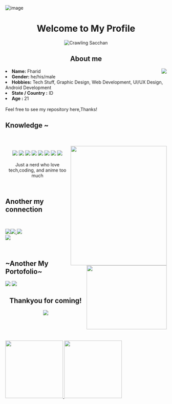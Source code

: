 ![image](https://github.com/FATx64/FATx64/assets/73746785/93393ab7-a5b4-4899-ba55-e0454301bf15)<h1 align="center"> Welcome to My Profile </h1>

<p align="center">
<img src="https://tenor.com/view/die-cat-bazooka-death-funny-gif-13362773" alt="Crawling Sacchan">
 </p>

<h2 align="center">  About me  </h2>
<img src=https://media.discordapp.net/attachments/1065609225394475028/1079326611645677599/IMG_1675.JPG?width=250&height=280 align="right">
<li>
<b>Name:</b> Fharid </li>
</li>
<li>
<b>Gender:</b> he/his/male
</li>
<li>
<b>Hobbies:</b> Tech Stuff, Graphic Design, Web Development, UI/UX Design, Android Development
</li>
<li>
<b>State / Country :</b> ID
</li>
<li>
  <b>Age : </b> 21
</li>
<br>
Feel free to see my repository here,Thanks!

<div>
<h2 align="left">              Knowledge  ~</h2>
  <br><br>
  <img src="https://media.discordapp.net/attachments/1065609225394475028/1079328329477398550/FoNoanDakAAQgfb.jpeg?" align="right" width="300.5px" height="373.5px">
<div>
  <p align="center"><img src="https://img.shields.io/badge/adobe%20photoshop%20-%2331A8FF.svg?&style=for-the-badge&logo=adobe%20photoshop&logoColor=white"/>
  <img src="https://img.shields.io/badge/html5%20-%23E34F26.svg?&style=for-the-badge&logo=html5&logoColor=white"/>
   <img src="https://img.shields.io/badge/css3%20-%231572B6.svg?&style=for-the-badge&logo=css3&logoColor=white"/>
  <img src="https://img.shields.io/badge/git%20-%23F05033.svg?&style=for-the-badge&logo=git&logoColor=white"/>
    <img src="https://img.shields.io/badge/figma-%23F24E1E.svg?style=for-the-badge&logo=figma&logoColor=white"/>
    <img src="https://img.shields.io/badge/Adobe%20XD-470137?style=for-the-badge&logo=Adobe%20XD&logoColor=#FF61F6"/>
    <img src="https://img.shields.io/badge/kotlin-%237F52FF.svg?style=for-the-badge&logo=kotlin&logoColor=white">
    <img src="https://img.shields.io/badge/python-3670A0?style=for-the-badge&logo=python&logoColor=ffdd54"><br><br>
    Just a nerd who love tech,coding, and anime too much
  </p>
  <br>
    
    
  <h2>  Another my connection  </h2>

<br>
  
  <a href ="https://www.linkedin.com/in/muhammad-fharid-akbar-24b9ab160/" target="_blank"><img src="https://img.shields.io/badge/LinkedIn-0077B5?style=for-the-badge&logo=linkedin&logoColor=white"></a><a href="https://www.instagram.com/mfharid.18/"><img src="https://img.shields.io/badge/Instagram-E4405F?style=for-the-badge&logo=instagram&logoColor=white">
  <img src="https://c.tenor.com/I4agzayzaXIAAAAM/lycoris-recoil-chisato.gif" align="right" width="250px" height="200px">
  <a href="https://steamcommunity.com/profiles/76561198870446165" target="_blank"><img src="https://img.shields.io/badge/steam-%23000000.svg?style=for-the-badge&logo=steam&logoColor=white"></a><br>
  <a href="https://discord.me/snowden#223" target="_blank"><img src="https://discord.c99.nl/widget/theme-1/745218673274388572.png"></a><br>
 
</div>
 
<div>
  <br>
  <h2 align="left">~Another My Portofolio~</h2>
  <a href="https://dribbble.com/fharid18" target"_blank"><img src="https://img.shields.io/badge/Dribbble-EA4C89?style=for-the-badge&logo=dribbble&logoColor=white"></a>
  <a href="https://medium.com/@muhammadfharidakbar" target="_blank"><img src="https://img.shields.io/badge/Medium-12100E?style=for-the-badge&logo=medium&logoColor=white"></a>
</div>
  
 
<div align="center">
<h2>Thankyou for coming!</h2>
<img src="https://media.discordapp.net/attachments/1077543300283760681/1079333941565206550/FkbFMwCUEAAxJ5V.jpeg?width=739&height=476" align="center">
</div>

  
<br><br><br>
<p align="left">
<a href="https://github.com/FATx64">
<img height="180em" src="https://github-readme-stats-eight-theta.vercel.app/api?username=gilangadhan&show_icons=true&theme=algolia&include_all_commits=true&count_private=true"/>
<img height="180em" src="https://github-readme-stats-eight-theta.vercel.app/api/top-langs/?username=gilangadhan&layout=compact&langs_count=8&theme=algolia"/>
</a>
</p>
<br>


<!--
**FATx64/FATx64** is a ✨ _special_ ✨ repository because its `README.md` (this file) appears on your GitHub profile.
